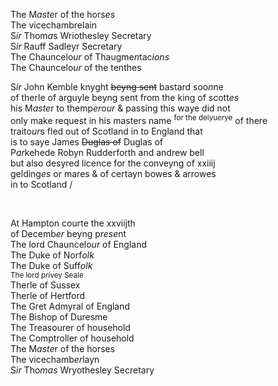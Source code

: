 ---
---
<div><div><p>The M<i>aste</i>r of the hors<i>es</i>
		<br />The vicechambrelain
		<br />S<i>ir</i> Thom<i>a</i>s Wriothesley Secretary
		<br />S<i>ir</i> Rauff Sadleyr Secretary
		<br />The Chauncelo<i>ur</i> of Thaugme<i>n</i>tac<i>ions</i>
		<br />The Chauncelo<i>ur</i> of the tenthes
	</p>
      <p>
		S<i>ir</i> John Kemble knyght <del>beyng sent</del> bastard soo<i>n</i>ne
		<br />of therle of arguyle beyng sent from the king of scott<i>es</i>
		<br />his M<i>aste</i>r to themp<i>er</i>o<i>ur</i> &amp; passing this waye did not
		<br />only make request in his masters name <sup>for the delyu<i>er</i>ye</sup> of there
		<br />traito<i>ur</i>s fled out of Scotland in to England that
		<br />is to saye James <del>Duglas of</del> Duglas of
		<br />P<i>ar</i>kehede Robyn Rudderforth and andrew bell
		<br />but also desyred licence for the conveyng of xxiiij
		<br />gelding<i>es</i> or mares &amp; of certayn bowes &amp; arrowes
		<br />in to Scotland /
	</p>
<br /></div>
   <div>
      <p>
		At Hampton courte the xxviijth
		<br />of Decemb<i>er</i> beyng p<i>rese</i>nt
		<br />The lord Chauncelo<i>ur</i> of England
		<br />The Duke of Norf<i>olk</i>
		<br />The Duke of Suff<i>olk</i>
		<br /><sup>The lord p<i>ri</i>vey Seale</sup>
		<br />Therle of Sussex
		<br />Therle of Hertford
		<br />The Gret Admyral of England
		<br />The Bishop of Duresme
		<br />The Treasourer of household
		<br />The Comptroller of household
		<br />The M<i>aste</i>r of the horses
		<br />The vicechamb<i>er</i>layn
		<br />S<i>ir</i> Tho<i>mas</i> Wryothesley Secretary
		</p></div></div>